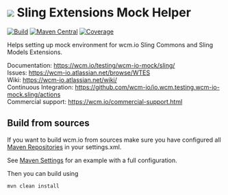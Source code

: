 <img src="https://wcm.io/images/favicon-16@2x.png"/> Sling Extensions Mock Helper
======
[![Build](https://github.com/wcm-io/io.wcm.testing.wcm-io-mock.sling/workflows/Build/badge.svg?branch=develop)](https://github.com/wcm-io/io.wcm.testing.wcm-io-mock.sling/actions?query=workflow%3ABuild+branch%3Adevelop)
[![Maven Central](https://img.shields.io/maven-central/v/io.wcm/io.wcm.testing.wcm-io-mock.sling)](https://repo1.maven.org/maven2/io/wcm/io.wcm.testing.wcm-io-mock.sling/)
[![Coverage](https://sonarcloud.io/api/project_badges/measure?project=wcm-io_io.wcm.testing.wcm-io-mock.sling&metric=coverage)](https://sonarcloud.io/summary/new_code?id=wcm-io_io.wcm.testing.wcm-io-mock.sling)

Helps setting up mock environment for wcm.io Sling Commons and Sling Models Extensions.

Documentation: https://wcm.io/testing/wcm-io-mock/sling/<br/>
Issues: https://wcm-io.atlassian.net/browse/WTES<br/>
Wiki: https://wcm-io.atlassian.net/wiki/<br/>
Continuous Integration: https://github.com/wcm-io/io.wcm.testing.wcm-io-mock.sling/actions<br/>
Commercial support: https://wcm.io/commercial-support.html


## Build from sources

If you want to build wcm.io from sources make sure you have configured all [Maven Repositories](https://wcm.io/maven.html) in your settings.xml.

See [Maven Settings](https://github.com/wcm-io/io.wcm.testing.wcm-io-mock.sling/blob/develop/.maven-settings.xml) for an example with a full configuration.

Then you can build using

```
mvn clean install
```
